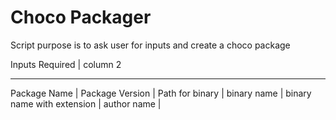 # Choco Packager

Script purpose is to ask user for inputs and create a choco package

Inputs Required | column 2
---------------   ------------
Package Name |
Package Version |
Path for binary |
binary name |
binary name with extension |
author name |

